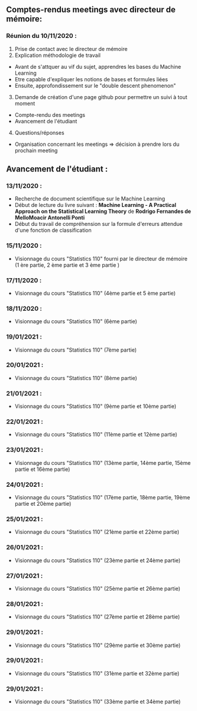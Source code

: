 ## Comptes-rendus meetings avec directeur de mémoire:

### Réunion du 10/11/2020 :

1. Prise de contact avec le directeur de mémoire
2. Explication méthodologie de travail
  * Avant de s'attquer au vif du sujet, apprendres les bases du Machine Learning
  * Etre capable d'expliquer les notions de bases et formules liées
  * Ensuite, approfondissement sur le "double descent phenomenon"
3. Demande de création d'une page github pour permettre un suivi à tout moment
  * Compte-rendu des meetings
  * Avancement de l'étudiant
4. Questions/réponses
  * Organisation concernant les meetings => décision à prendre lors du prochain meeting


## Avancement de l'étudiant :

### 13/11/2020 : 

* Recherche de document scientifique sur le Machine Learning
* Début de lecture du livre suivant : **Machine Learning - A Practical Approach on the Statistical Learning Theory** de **Rodrigo Fernandes de MelloMoacir Antonelli Ponti**
* Début du travail de compréhension sur la formule d'erreurs attendue d'une fonction de classification

### 15/11/2020 :

* Visionnage du cours "Statistics 110" fourni par le directeur de mémoire (1 ère partie, 2 ème partie et 3 ème partie )

### 17/11/2020 :

* Visionnage du cours "Statistics 110" (4ème partie et 5 ème partie)

### 18/11/2020 :

* Visionnage du cours "Statistics 110" (6ème partie)

### 19/01/2021 :

* Visionnage du cours "Statistics 110" (7ème partie)

### 20/01/2021 :

* Visionnage du cours "Statistics 110" (8ème partie)

### 21/01/2021 :

* Visionnage du cours "Statistics 110" (9ème partie et 10ème partie)

### 22/01/2021 :

* Visionnage du cours "Statistics 110" (11ème partie et 12ème partie)

### 23/01/2021 :

* Visionnage du cours "Statistics 110" (13ème partie, 14ème partie, 15ème partie et 16ème partie)

### 24/01/2021 :

* Visionnage du cours "Statistics 110" (17ème partie, 18ème partie, 19ème partie et 20ème partie)

### 25/01/2021 :

* Visionnage du cours "Statistics 110" (21ème partie et 22ème partie)

### 26/01/2021 :

* Visionnage du cours "Statistics 110" (23ème partie et 24ème partie)

### 27/01/2021 :

* Visionnage du cours "Statistics 110" (25ème partie et 26ème partie)

### 28/01/2021 :

* Visionnage du cours "Statistics 110" (27ème partie et 28ème partie)

### 29/01/2021 :

* Visionnage du cours "Statistics 110" (29ème partie et 30ème partie)

### 29/01/2021 :

* Visionnage du cours "Statistics 110" (31ème partie et 32ème partie)

### 29/01/2021 :

* Visionnage du cours "Statistics 110" (33ème partie et 34ème partie)
